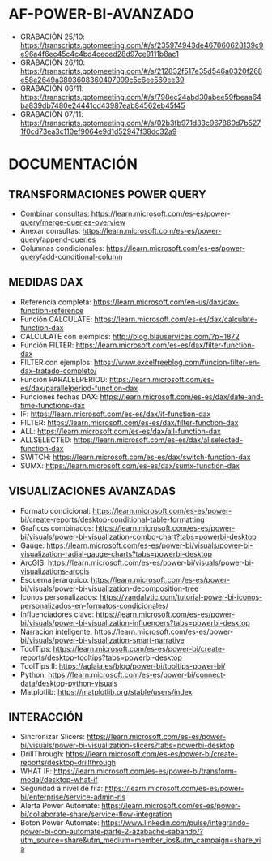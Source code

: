 # AF-POWER-BI-AVANZADO

- GRABACIÓN 25/10: https://transcripts.gotomeeting.com/#/s/235974943de467060628139c9e96a4f6ec45c4c4bd4ceced28d97ce9111b8ac1
- GRABACIÓN 26/10: https://transcripts.gotomeeting.com/#/s/212832f517e35d546a0320f268e58e2649a3803608360407999c5c6ee569ee39
- GRABACIÓN 06/11: https://transcripts.gotomeeting.com/#/s/798ec24abd30abee59fbeaa64ba839db7480e24441cd43987eab84562eb45f45
- GRABACIÓN 07/11: https://transcripts.gotomeeting.com/#/s/02b3fb971d83c967860d7b5271f0cd73ea3c110ef9064e9d1d52947f38dc32a9

# DOCUMENTACIÓN

## TRANSFORMACIONES POWER QUERY

  - Combinar consultas: https://learn.microsoft.com/es-es/power-query/merge-queries-overview
  - Anexar consultas: https://learn.microsoft.com/es-es/power-query/append-queries
  - Columnas condicionales: https://learn.microsoft.com/es-es/power-query/add-conditional-column

## MEDIDAS DAX

  - Referencia completa: https://learn.microsoft.com/en-us/dax/dax-function-reference
  - Función CALCULATE: https://learn.microsoft.com/es-es/dax/calculate-function-dax
  - CALCULATE con ejemplos: http://blog.blauservices.com/?p=1872
  - Función FILTER: https://learn.microsoft.com/es-es/dax/filter-function-dax
  - FILTER con ejemplos: https://www.excelfreeblog.com/funcion-filter-en-dax-tratado-completo/
  - Función PARALELPERIOD: https://learn.microsoft.com/es-es/dax/parallelperiod-function-dax
  - Funciones fechas DAX: https://learn.microsoft.com/es-es/dax/date-and-time-functions-dax
  - IF: https://learn.microsoft.com/es-es/dax/if-function-dax
  - FILTER: https://learn.microsoft.com/es-es/dax/filter-function-dax
  - ALL: https://learn.microsoft.com/es-es/dax/all-function-dax
  - ALLSELECTED: https://learn.microsoft.com/es-es/dax/allselected-function-dax
  - SWITCH: https://learn.microsoft.com/es-es/dax/switch-function-dax
  - SUMX: https://learn.microsoft.com/es-es/dax/sumx-function-dax
    
## VISUALIZACIONES AVANZADAS

  - Formato condicional: https://learn.microsoft.com/es-es/power-bi/create-reports/desktop-conditional-table-formatting
  - Graficos combinados: https://learn.microsoft.com/es-es/power-bi/visuals/power-bi-visualization-combo-chart?tabs=powerbi-desktop
  - Gauge: https://learn.microsoft.com/es-es/power-bi/visuals/power-bi-visualization-radial-gauge-charts?tabs=powerbi-desktop
  - ArcGIS: https://learn.microsoft.com/es-es/power-bi/visuals/power-bi-visualizations-arcgis
  - Esquema jerarquico: https://learn.microsoft.com/es-es/power-bi/visuals/power-bi-visualization-decomposition-tree
  - Iconos personalizados: https://vandalytic.com/tutorial-power-bi-iconos-personalizados-en-formatos-condicionales/
  - Influenciadores clave: https://learn.microsoft.com/es-es/power-bi/visuals/power-bi-visualization-influencers?tabs=powerbi-desktop
  - Narracion inteligente: https://learn.microsoft.com/es-es/power-bi/visuals/power-bi-visualization-smart-narrative
  - ToolTips: https://learn.microsoft.com/es-es/power-bi/create-reports/desktop-tooltips?tabs=powerbi-desktop
  - ToolTips II: https://aglaia.es/blog/power-bi/tooltips-power-bi/
  - Python: https://learn.microsoft.com/es-es/power-bi/connect-data/desktop-python-visuals
  - Matplotlib: https://matplotlib.org/stable/users/index

## INTERACCIÓN

  - Sincronizar Slicers: https://learn.microsoft.com/es-es/power-bi/visuals/power-bi-visualization-slicers?tabs=powerbi-desktop
  - DrillThrough: https://learn.microsoft.com/es-es/power-bi/create-reports/desktop-drillthrough
  - WHAT IF: https://learn.microsoft.com/es-es/power-bi/transform-model/desktop-what-if
  - Seguridad a nivel de fila: https://learn.microsoft.com/es-es/power-bi/enterprise/service-admin-rls
  - Alerta Power Automate: https://learn.microsoft.com/es-es/power-bi/collaborate-share/service-flow-integration
  - Boton Power Automate: https://www.linkedin.com/pulse/integrando-power-bi-con-automate-parte-2-azabache-sabando/?utm_source=share&utm_medium=member_ios&utm_campaign=share_via

